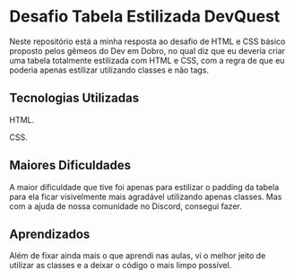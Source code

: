 # Desafio Tabela Estilizada DevQuest

Neste repositório está a minha resposta ao desafio de HTML e CSS básico proposto pelos gêmeos do Dev em Dobro, no qual diz que eu deveria criar uma tabela totalmente estilizada com HTML e CSS, com a regra de que eu poderia apenas estilizar utilizando classes e não tags.

## Tecnologias Utilizadas

HTML.

CSS.

## Maiores Dificuldades

A maior dificuldade que tive foi apenas para estilizar o padding da tabela para ela ficar visivelmente mais agradável utilizando apenas classes. Mas com a ajuda de nossa comunidade no Discord, consegui fazer.

## Aprendizados

Além de fixar ainda mais o que aprendi nas aulas, vi o melhor jeito de utilizar as classes e a deixar o código o mais limpo possível.
